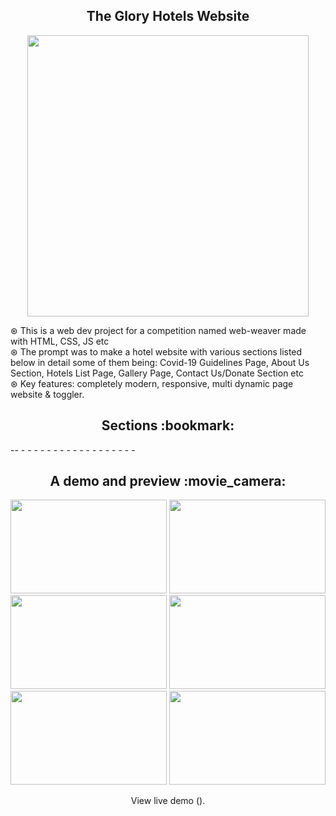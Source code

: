 <h2 align="center"> The Glory Hotels Website </h2>

<p align="center">
<img src="https://cdn.discordapp.com/attachments/789454958453063702/893782792037625896/website.png" alt="" width="450px"/>
</p>

<p>
⊛ This is a web dev project for a competition named web-weaver made with HTML, CSS, JS etc <br>
⊛ The prompt was to make a hotel website with various sections listed below in detail some of them being: Covid-19 Guidelines Page, About Us Section,
Hotels List Page, Gallery Page, Contact Us/Donate Section etc
<br>
⊛ Key features: completely modern, responsive, multi dynamic page website & toggler. </p>

<h2 align="center"> Sections :bookmark: </h2> 
<p> --
- -
    - -
    - -
    - -
    - - 
- -
    - -
- -
- - </p>

<div align="center"><h2 align="center"> A demo and preview :movie_camera: </h2>
<img src="--" width="250" height="150">
<img src="--" width="250" height="150">
<img src="--" width="250" height="150">
<img src="--" width="250" height="150">
<img src="--" width="250" height="150">
<img src="--" width="250" height="150">
<p align="center"> View live demo ().</div>
